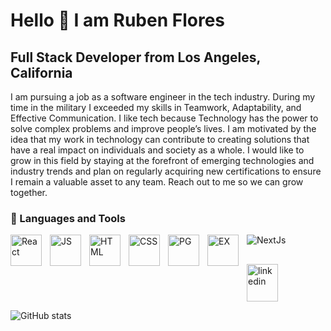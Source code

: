# Hello 👋 I am Ruben Flores
Full Stack Developer from Los Angeles, California 
-
I am pursuing a job as a software engineer in the tech industry. 
During my time in the military I exceeded my skills in Teamwork, Adaptability, and Effective Communication. 
I like tech because Technology has the power to solve complex problems and improve people’s lives. I am motivated by the idea that my work in technology can contribute to creating solutions that have a real impact on individuals and society as a whole. 
 I would like to grow in this field by staying at the forefront of emerging technologies and industry trends and plan on regularly acquiring new certifications to ensure I remain a valuable asset to any team. 
Reach out to me so we can grow together.

### 🧰 Languages and Tools 
 <img align="left" alt="React" width="50px" style="padding-right:10px" src="https://cdn.jsdelivr.net/gh/devicons/devicon@latest/icons/react/react-original-wordmark.svg" />
 <img align="left" alt="JS" width="50px" style="padding-right:10px" src="https://cdn.jsdelivr.net/gh/devicons/devicon@latest/icons/javascript/javascript-original.svg" />
 <img align="left" alt="HTML" width="50px" style="padding-right:10px" src="https://cdn.jsdelivr.net/gh/devicons/devicon@latest/icons/html5/html5-original.svg" />
 <img align="left" alt="CSS" width="50px" style="padding-right:10px" src="https://cdn.jsdelivr.net/gh/devicons/devicon@latest/icons/css3/css3-original.svg" />
 <img align="left" alt="PG" width="50px" style="padding-right:10px" src="https://cdn.jsdelivr.net/gh/devicons/devicon@latest/icons/postgresql/postgresql-original.svg" />
 <img align="left" alt="EX" width="50px" style="padding-right:10px" class="devicon-express-original-wordmark colored" src="https://cdn.jsdelivr.net/gh/devicons/devicon@latest/icons/express/express-original.svg" />
 <img align="left" alt="NextJs" style="padding-right:10px" src="https://cdn.jsdelivr.net/gh/devicons/devicon@latest/icons/nextjs/nextjs-original.svg" />        
 <br/>

##

[<img src="https://cdn.jsdelivr.net/gh/devicons/devicon@latest/icons/linkedin/linkedin-original-wordmark.svg" alt='linkedin' height='60px' width="50px" >](https://www.linkedin.com/in/rubenflores114/)  

          
 


![GitHub stats](https://github-readme-stats.vercel.app/api?username=ObiFlo1&show_icons=true&theme=gruvbox)

